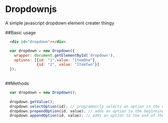 # Dropdownjs
A simple javascript dropdown element creater thingy

##Basic usage
``` Html
  <div id="dropdown"></div>
```
``` javascript
  var dropdown = new Dropdown({
    wrapper: document.getElementById('dropdown'),
    options: [{id: "1",value: "ItemOne"},
              {id: "2", value: "ItemTwo"}]
  });
  
```

##Methods
``` javascript
  var dropdown = new Dropdown();
  
  dropdown.getValue();
  dropdown.selectOption(id); // programmicly selects an option in the dropdown
  dropdown.prependOption(id, value); // adds an option to the beginning of the dropdown
  dropdown.appendOption(id, value); // adds an option to the end of the dropdown
  
``` 
